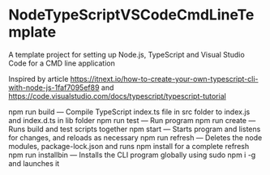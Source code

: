 # NodeTypeScriptVSCodeCmdLineTemplate
A template project for setting up Node.js, TypeScript and Visual Studio Code for a CMD line application

Inspired by article <https://itnext.io/how-to-create-your-own-typescript-cli-with-node-js-1faf7095ef89> and <https://code.visualstudio.com/docs/typescript/typescript-tutorial>


npm run build — Compile TypeScript index.ts file in src folder to index.js and index.d.ts in lib folder
npm run test — Run program
npm run create — Runs build and test scripts together
npm start — Starts program and listens for changes, and reloads as necessary
npm run refresh — Deletes the node modules, package-lock.json and runs npm install for a complete refresh
npm run installbin — Installs the CLI program globally using sudo npm i -g and launches it
